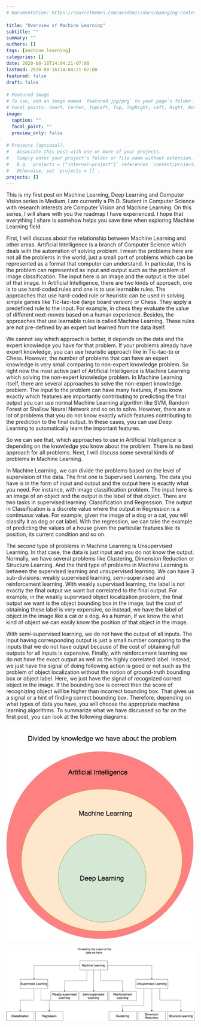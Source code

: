 ```yaml
---
# Documentation: https://sourcethemes.com/academic/docs/managing-content/

title: "Overview of Machine Learning"
subtitle: ""
summary: ""
authors: []
tags: [machine learning]
categories: []
date: 2020-08-16T14:04:21-07:00
lastmod: 2020-08-16T14:04:21-07:00
featured: false
draft: false

# Featured image
# To use, add an image named `featured.jpg/png` to your page's folder.
# Focal points: Smart, Center, TopLeft, Top, TopRight, Left, Right, BottomLeft, Bottom, BottomRight.
image:
  caption: ""
  focal_point: ""
  preview_only: false

# Projects (optional).
#   Associate this post with one or more of your projects.
#   Simply enter your project's folder or file name without extension.
#   E.g. `projects = ["internal-project"]` references `content/project/deep-learning/index.md`.
#   Otherwise, set `projects = []`.
projects: []
---
```


This is my first post on Machine Learning, Deep Learning and Computer Vision series in Medium. I am currently a Ph.D. Student in Computer Science with research interests are Computer Vision and Machine Learning. On this series, I will share with you the roadmap I have experienced. I hope that everything I share is somehow helps you save time when exploring Machine Learning field.

First, I will discuss about the relationship between Machine Learning and other areas. Artificial Intelligence is a branch of Computer Science which deals with the automation of solving problem. I mean the problems here are not all the problems in the world, just a small part of problems which can be represented as a format that computer can understand. In particular, this is the problem can represented as input and output such as the problem of image classification. The input here is an image and the output is the label of that image. In Artificial Intelligence, there are two kinds of approach, one is to use hard-coded rules and one is to use learnable rules. The approaches that use hard-coded rule or heuristic can be used in solving simple games like Tic-tac-toe (large board version) or Chess. They apply a predefined rule to the input. For example, in chess they evaluate the value of different next-moves based on a human experience. Besides, the approaches that use learnable rules is called Machine Learning. These rules are not pre-defined by an expert but learned from the data itself.

We cannot say which approach is better, it depends on the data and the expert knowledge you have for that problem. If your problems already have expert knowledge, you can use heuristic approach like in Tic-tac-to or Chess. However, the number of problems that can have an expert knowledge is very small comparing to non-expert knowledge problem. So right now the most active part of Artificial Intelligence is Machine Learning which solving the non-expert knowledge problem. In Machine Learning itself, there are several approaches to solve the non-expert knowledge problem. The input to the problem can have many features, if you know exactly which features are importantly contributing to predicting the final output you can use normal Machine Learning algorithm like SVM, Random Forest or Shallow Neural Network and so on to solve. However, there are a lot of problems that you do not know exactly which features contributing to the prediction to the final output. In these cases, you can use Deep Learning to automatically learn the important features.

So we can see that, which approaches to use in Artificial Intelligence is depending on the knowledge you know about the problem. There is no best approach for all problems. Next, I will discuss some several kinds of problems in Machine Learning.

In Machine Learning, we can divide the problems based on the level of supervision of the data. The first one is Supervised Learning. The data you have is in the form of input and output and the output here is exactly what you need. For instance, with image classification problem. The input here is an image of an object and the output is the label of that object. There are two tasks in supervised learning: Classification and Regression. The output in Classification is a discrete value where the output in Regression is a continuous value. For example, given the image of a dog or a cat, you will classify it as dog or cat label. With the regression, we can take the example of predicting the values of a house given the particular features like its position, its current condition and so on.

The second type of problems in Machine Learning is Unsupervised Learning. In that case, the data is just input and you do not know the output. Normally, we have several problems like Clustering, Dimension Reduction or Structure Learning. And the third type of problems in Machine Learning is between the supervised learning and unsupervised learning. We can have 3 sub-divisions: weakly supervised learning, semi-supervised and reinforcement learning. With weakly supervised learning, the label is not exactly the final output we want but correlated to the final output. For example, in the weakly supervised object localization problem, the final output we want is the object bounding box in the image, but the cost of obtaining these label is very expensive, so instead, we have the label of object in the image like a cat or a dog. As a human, if we know the what kind of object we can easily know the position of that object in the image.

With semi-supervised learning, we do not have the output of all inputs. The input having corresponding output is just a small number comparing to the inputs that we do not have output because of the cost of obtaining full outputs for all inputs is expensive. Finally, with reinforcement learning we do not have the exact output as well as the highly correlated label. Instead, we just have the signal of doing following action is good or not such as the problem of object localization without the notion of ground-truth bounding box or object label. Here, we just have the signal of recognized correct object in the image. If the bounding box is correct then the score of recognizing object will be higher than incorrect bounding box. That gives us a signal or a hint of finding correct bounding box. Therefore, depending on what types of data you have, you will choose the appropriate machine learning algorithms.
To summarize what we have discussed so far on the first post, you can look at the following diagrams:

![](overview.jpeg)

![](classify.jpeg)
